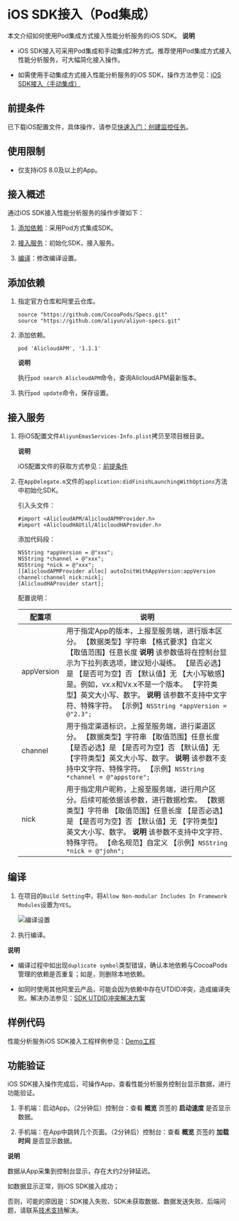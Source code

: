 iOS SDK接入（Pod集成） 
=====================================

本文介绍如何使用Pod集成方式接入性能分析服务的iOS SDK。
**说明**



* iOS SDK接入可采用Pod集成和手动集成2种方式。推荐使用Pod集成方式接入性能分析服务，可大幅简化接入操作。

  

* 如需使用手动集成方式接入性能分析服务的iOS SDK，操作方法参见：[iOS SDK接入（手动集成）]()

  




**前提条件** 
-----------------------------

已下载iOS配置文件，具体操作，请参见[快速入门：创建监控任务](/cn.zh-CN/App监控/快速入门：创建监控任务.md)。

**使用限制** 
-----------------------------

* 仅支持iOS 8.0及以上的App。

  




**接入概述** 
-----------------------------

通过iOS SDK接入性能分析服务的操作步骤如下：

1. [添加依赖](#section-55e-8q3-x3x)：采用Pod方式集成SDK。

   

2. [接入服务](#section-kjj-wq2-uim)：初始化SDK，接入服务。

   

3. [编译](#section-bd5-cjc-um5)：修改编译设置。

   




**添加依赖** 
-----------------------------

1. 指定官方仓库和阿里云仓库。

       source "https://github.com/CocoaPods/Specs.git"
       source "https://github.com/aliyun/aliyun-specs.git"

   

2. 添加依赖。

       pod 'AlicloudAPM', '1.1.1'

   
   **说明**

   执行`pod search AlicloudAPM`命令，查询AlicloudAPM最新版本。
   

3. 执行`pod update`命令，保存设置。

   




**接入服务** 
-----------------------------

1. 将iOS配置文件`AliyunEmasServices-Info.plist`拷贝至项目根目录。

   **说明**

   iOS配置文件的获取方式参见：[前提条件](#section-c1s-lki-6og)
   

2. 在`AppDelegate.m`文件的`application:didFinishLaunchingWithOptions`方法中初始化SDK。

   引入头文件：

       #import <AlicloudAPM/AlicloudAPMProvider.h>
       #import <AlicloudHAUtil/AlicloudHAProvider.h>

   

   添加代码段：

       NSString *appVersion = @"xxx";  
       NSString *channel = @"xxx";  
       NSString *nick = @"xxx"; 
       [[AlicloudAPMProvider alloc] autoInitWithAppVersion:appVersion channel:channel nick:nick];
       [AlicloudHAProvider start];

   

   配置说明：
   

   |    配置项     |                                                                                                                                                                                      说明                                                                                                                                                                                      |
   |------------|------------------------------------------------------------------------------------------------------------------------------------------------------------------------------------------------------------------------------------------------------------------------------------------------------------------------------------------------------------------------------|
   | appVersion | 用于指定App的版本，上报至服务端，进行版本区分。 【数据类型】字符串 【格式要求】自定义 【取值范围】任意长度 **说明** 该参数值将在控制台显示为下拉列表选项，建议短小凝练。 【是否必选】是 【是否可为空】否 【默认值】无 【大小写敏感】是。例如，vx.x和Vx.x不是一个版本。 【字符类型】英文大小写、数字。 **说明** 该参数不支持中文字符、特殊字符。 【示例】`NSString *appVersion = @"2.3";` |
   | channel    | 用于指定渠道标识，上报至服务端，进行渠道区分。 【数据类型】字符串 【取值范围】任意长度 【是否必选】是 【是否可为空】否 【默认值】无 【字符类型】英文大小写、数字。 **说明** 该参数不支持中文字符、特殊字符。 【示例】`NSString *channel = @"appstore";`                                                                                                          |
   | nick       | 用于指定用户昵称，上报至服务端，进行用户区分。后续可能依据该参数，进行数据检索。 【数据类型】字符串 【取值范围】任意长度 【是否必选】是 【是否可为空】否 【默认值】无 【字符类型】英文大小写、数字。 **说明** 该参数不支持中文字符、特殊字符。 【命名规范】自定义 【示例】`NSString *nick = @"john";`                                                                      |

   




**编译** 
---------------------------

1. 在项目的`Build Setting`中，将`Allow Non-modular Includes In Framework Modules`设置为`YES`。

   ![编译设置](https://static-aliyun-doc.oss-accelerate.aliyuncs.com/assets/img/zh-CN/9598955061/p183001.png)
   

2. 执行编译。

   



**说明**



* 编译过程中如出现`duplicate symbol`类型错误，确认本地依赖与CocoaPods管理的依赖是否重复；如是，则删除本地依赖。

  

* 如同时使用其他阿里云产品，可能会因为依赖中存在UTDID冲突，造成编译失败。解决办法参见：[SDK UTDID冲突解决方案](https://help.aliyun.com/document_detail/172645.html)

  




**样例代码** 
-----------------------------

性能分析服务iOS SDK接入工程样例参见：[Demo工程](https://github.com/aliyun/alicloud-ios-demo/tree/master/apm_ios_demo "Demo工程")

**功能验证** 
-----------------------------

iOS SDK接入操作完成后，可操作App，查看性能分析服务控制台显示数据，进行功能验证。

1. 手机端：启动App。（2分钟后）控制台：查看 **概览** 页签的 **启动速度** 是否显示数据。

   

2. 手机端：在App中跳转几个页面。（2分钟后）控制台：查看 **概览** 页签的 **加载时间** 是否显示数据。

   



**说明**

数据从App采集到控制台显示，存在大约2分钟延迟。

如数据显示正常，则iOS SDK接入成功；

否则，可能的原因是：SDK接入失败、SDK未获取数据、数据发送失败、后端问题，请联系[技术支持](/cn.zh-CN/.md)解决。
